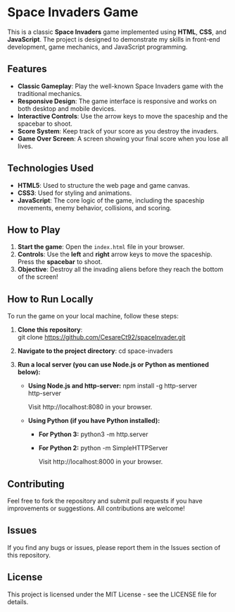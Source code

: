 # Space Invaders Game  
This is a classic **Space Invaders** game implemented using **HTML**, **CSS**, and **JavaScript**. The project is designed to demonstrate my skills in front-end development, game mechanics, and JavaScript programming.  


## Features  
- **Classic Gameplay**: Play the well-known Space Invaders game with the traditional mechanics.  
- **Responsive Design**: The game interface is responsive and works on both desktop and mobile devices.  
- **Interactive Controls**: Use the arrow keys to move the spaceship and the spacebar to shoot.  
- **Score System**: Keep track of your score as you destroy the invaders.  
- **Game Over Screen**: A screen showing your final score when you lose all lives.  

## Technologies Used  
- **HTML5**: Used to structure the web page and game canvas.  
- **CSS3**: Used for styling and animations.  
- **JavaScript**: The core logic of the game, including the spaceship movements, enemy behavior, collisions, and scoring.  

## How to Play  
1. **Start the game**: Open the `index.html` file in your browser.  
2. **Controls**: Use the **left** and **right** arrow keys to move the spaceship. Press the **spacebar** to shoot.  
3. **Objective**: Destroy all the invading aliens before they reach the bottom of the screen!  

## How to Run Locally  
To run the game on your local machine, follow these steps:  
1. **Clone this repository**:  
   git clone https://github.com/CesareCt92/spaceInvader.git

2. **Navigate to the project directory**:
  cd space-invaders

3. **Run a local server (you can use Node.js or Python as mentioned below):**
   - **Using Node.js and http-server:**
     npm install -g http-server  
     http-server

     Visit http://localhost:8080 in your browser.

   - **Using Python (if you have Python installed):**
     - **For Python 3:**
       python3 -m http.server  
     - **For Python 2:**
       python -m SimpleHTTPServer

       Visit http://localhost:8000 in your browser.


## Contributing
  Feel free to fork the repository and submit pull requests if you have improvements or suggestions. All contributions are welcome!

## Issues
  If you find any bugs or issues, please report them in the Issues section of this repository.

## License
  This project is licensed under the MIT License - see the LICENSE file for details.







